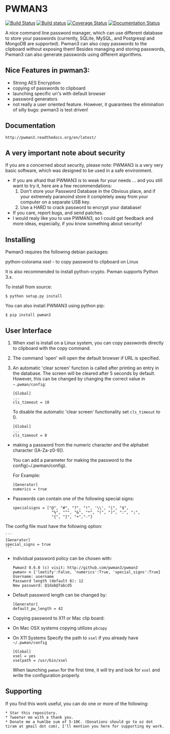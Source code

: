 # PWMAN3 

[![Build Status](https://travis-ci.org/pwman3/pwman3.png?branch=master)](https://travis-ci.org/pwman3/pwman3)
[![Build status](https://ci.appveyor.com/api/projects/status/9yxwlj5d15bitshr?svg=true)](https://ci.appveyor.com/project/oz123/pwman3)
[![Coverage Status](https://coveralls.io/repos/pwman3/pwman3/badge.png)](https://coveralls.io/r/pwman3/pwman3?branch=develop)
[![Documentation Status](https://readthedocs.org/projects/pwman3/badge/?version=latest)](https://readthedocs.org/projects/pwman3/?badge=latest)

A nice command line password manager, which can use different database to store your passwords (currently, SQLite, MySQL, 
    and Postgresql and MongoDB are supported).
Pwman3 can also copy passwords to the clipboard without exposing them!
Besides managing and storing passwords, Pwman3 can also generate passwords using different algorithms. 

## Nice Features in pwman3:
 
 * Strong AES Encryption
 * copying of passwords to clipboard
 * launching specific uri's with default browser
 * password generators
 * not really a user oriented feature. However, it guarantees the elimination of silly 
   bugs: pwman3 is test driven! 

## Documentation

    http://pwman3.readthedocs.org/en/latest/

## A very important note about security

   If you are a concerned about security, please note:
   PWMAN3 is a very very basic software, which was designed to be used in a safe environment. 
   - If you are afraid that PWMAN3 is to weak for your needs ... and you still want to try it, here
     are a few recommendations:
     1. Don't store your Password Database in the Obvious place, and if your extremely paranoind
        store it completely away from your computer on a separate USB key. 
     2. Use a HARD to crack password to encrypt your database!
   - If you care, report bugs, and send patches. 
   - I would realy like you to use PWMAN3, so I could get feedback and more ideas, especially, if you
   know something about security! 
   
## Installing 

Pwman3 requires the following debian packages:
 
 python-colorama 
 xsel - to copy password to clipboard on Linux

It is also recommended to install python-crypto.
Pwman supports Python 3.x. 

To install from source:

    $ python setup.py install

You can also install PWMAN3 using python pip:

    $ pip install pwman3


## User Interface
   1. When xsel is install on a Linux system, you can copy passwords directly to clipboard with the copy command.
   2. The command 'open' will open the default browser if URL is specified.
   3. An automatic 'clear screen' function is called after printing an entry in the database. 
      The screen will be cleared after 5 seconds by default. However, this can be changed by changing the 
      correct value in `~.pwman/config`:
      
      ```
      [Global]
      ...
      cls_timeout = 10
      ```
      To disable the automatic 'clear screen' functionality set `cls_timeout` to 0. 

      ```
      [Global]
      ...
      cls_timeout = 0
      ```
 * making a password from the numeric character and the alphabet character ([A-Za-z0-9]).

   You can add a parameter for making the password to the config(~/.pwman/config).

   For Example:
     
     ```
     [Generator]
     numerics = true
     ```

 * Passwords can contain one of the following special signs:
    
    ```
    specialsigns = ["@", "#", "?", "!", '\\', "|", "$",
                     "%", "^", "&", "*", "(", ")", ":", ";",
                     "{", "}", "+","-"]
    ```
The config file  must have the following option:
    
    ```
    [Generator]
    special_signs = true
    ```

 * Individual password policy can be chosen with:
 
     ```
     Pwman3 0.6.0 (c) visit: http://github.com/pwman3/pwman3
     pwman> n {'leetify':False, 'numerics':True, 'special_signs':True}
     Username: username
     Password length (default 8): 12
     New password: Q1dab@7abcd5
     ``` 
 
 * Default password length can be changed by: 

    ```
    [Generator]
    default_pw_length = 42
    ```

   
 * Copying password to X11 or Mac clip board:
  - On Mac OSX systems copying utilizes `pbcopy`
  - On X11 Systems  Specify the path to `xsel` if you already have `~/.pwman/config` 
      
     ```
     [Global]
     xsel = yes
     xselpath = /usr/bin/xsel
     ```
 
     When launching `pwman` for the first time, it will try and look for 
     `xsel` and write the configuration properly. 

## Supporting

If you find this work useful, you can do one or more of the following:

	* Star this repository.
	* Tweeter me with a thank you.
	* Donate me a humlbe sum of 5-10€. (Donations should go to oz dot tiram at gmail dot com), I'll mention you here for supporting my work.

